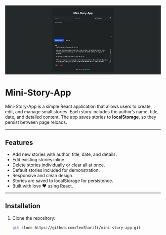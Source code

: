 ![Mini-Story-App Screenshot](./public/projectDemo.png)

# Mini-Story-App

Mini-Story-App is a simple React application that allows users to create, edit, and manage small stories. Each story includes the author’s name, title, date, and detailed content. The app saves stories to **localStorage**, so they persist between page reloads.

---

## Features

- Add new stories with author, title, date, and details.
- Edit existing stories inline.
- Delete stories individually or clear all at once.
- Default stories included for demonstration.
- Responsive and clean design.
- Stories are saved to localStorage for persistence.
- Built with love ❤️ using React.

---

## Installation

1. Clone the repository:
   ```bash
   git clone https://github.com/leoSharifi/mini-story-app.git
   ```
